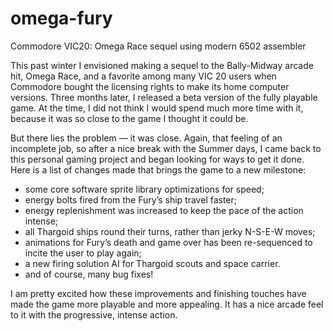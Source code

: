 # omega-fury
Commodore VIC20: Omega Race sequel using modern 6502 assembler

This past winter I envisioned making a sequel to the Bally-Midway arcade hit, 
Omega Race, and a favorite among many VIC 20 users when Commodore bought the 
licensing rights to make its home computer versions.  Three months later, I 
released a beta version of the fully playable game.  At the time, I did not 
think I would spend much more time with it, because it was so close to the game 
I thought it could be.

But there lies the problem — it was close.  Again, that feeling of an 
incomplete job, so after a nice break with the Summer days, I came back to this 
personal gaming project and began looking for ways to get it done.  Here is a 
list of changes made that brings the game to a new milestone:

-	some core software sprite library optimizations for speed;
-	energy bolts fired from the Fury’s ship travel faster;
-	energy replenishment was increased to keep the pace of the action 
intense;
-	all Thargoid ships round their turns, rather than jerky N-S-E-W moves;
-	animations for Fury’s death and game over has been re-sequenced to 
incite the user to play again;
-	a new firing solution AI for Thargoid scouts and space carrier.
-	and of course, many bug fixes!

I am pretty excited how these improvements and finishing touches have made the 
game more playable and more appealing.  It has a nice arcade feel to it with 
the progressive, intense action.

